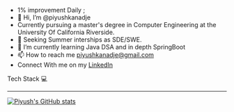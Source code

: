 - 1% improvement Daily ;
- 👋 Hi, I’m @piyushkanadje
- Currently pursuing a master's degree in Computer Engineering at the University Of California Riverside.
- 👀 Seeking Summer interships as SDE/SWE.
- 🌱 I’m currently learning Java DSA and in depth SpringBoot 
- 📫 How to reach me piyushkanadje@gmail.com
- Connect With me on my [LinkedIn](https://www.linkedin.com/in/piyush-kanadje/)


Tech Stack 💻<hr/>


[![Piyush's GitHub stats](https://github-readme-stats.vercel.app/api?username=piyushkanadje)](https://github.com/piyushkanadje/github-readme-stats)



<!---
piyushkanadje/piyushkanadje is a ✨ special ✨ repository because its `README.md` (this file) appears on your GitHub profile.
You can click the Preview link to take a look at your changes.
--->
